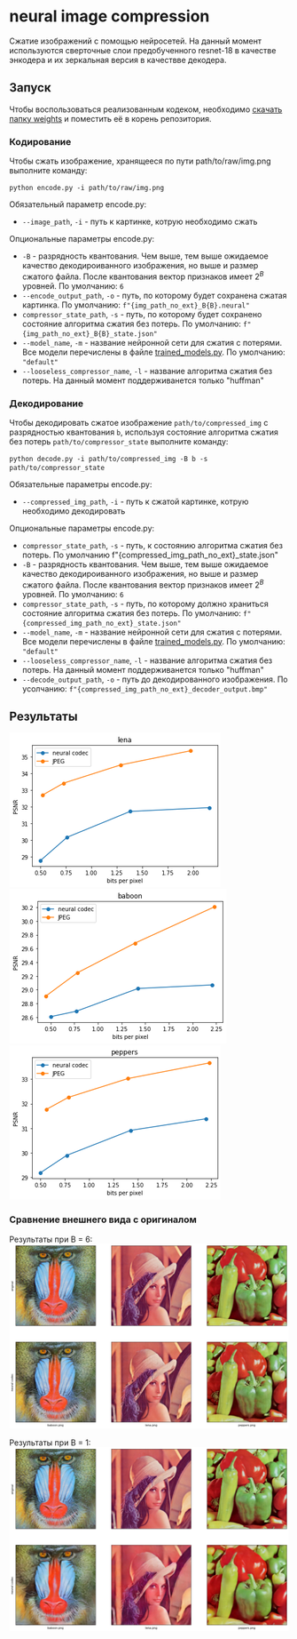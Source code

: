 # neural image compression

Сжатие изображений с помощью нейросетей. На данный момент используются сверточные слои предобученного resnet-18 в качестве энкодера и их зеркальная версия в качествве декодера.

## Запуск

Чтобы воспользоваться реализованным кодеком, необходимо [скачать папку weights](https://cloud.mail.ru/public/pA8G/zuxUJJmfv) и поместить её в корень репозитория.

### Кодирование

Чтобы сжать изображение, хранящееся по пути path/to/raw/img.png выполните команду:
```
python encode.py -i path/to/raw/img.png
```

Обязательный параметр encode.py:
* ```--image_path```, ```-i``` - путь к картинке, котрую необходимо сжать

Опциональные параметры encode.py:
* ```-B``` - разрядность квантования. Чем выше, тем выше ожидаемое качество декодироиванного изображения, но выше и размер сжатого файла. После квантования вектор признаков имеет $2^B$ уровней. По умолчанию: ```6```
* ```--encode_output_path```, ```-o``` - путь, по которому будет сохранена сжатая картинка. По умолчанию: ```f"{img_path_no_ext}_B{B}.neural"```
* ```compressor_state_path```, ```-s``` - путь, по которому будет сохранено состояние алгоритма сжатия без потерь. По умолчанию: ```f"{img_path_no_ext}_B{B}_state.json"```
* ```--model_name```, ```-m``` - название нейронной сети для сжатия с потерями. Все модели перечислены в файле [trained_models.py](trained_models.py). По умолчанию: ```"default"```
* ```--looseless_compressor_name```, ```-l``` - название алгоритма сжатия без потерь. На данный момент поддерживанется только "huffman"

### Декодирование
Чтобы декодировать сжатое изображение ```path/to/compressed_img``` с разрядностью квантования ```b```, используя состояние алгоритма сжатия без потерь ```path/to/compressor_state``` выполните команду:
```
python decode.py -i path/to/compressed_img -B b -s path/to/compressor_state
```

Обязательные параметры encode.py:
* ```--compressed_img_path```, ```-i``` - путь к сжатой картинке, котрую необходимо декодировать

Опциональные параметры encode.py:
* ```compressor_state_path```, ```-s``` - путь, к состоянию алгоритма сжатия без потерь. По умолчанию f"{compressed_img_path_no_ext}_state.json"
* ```-B``` - разрядность квантования. Чем выше, тем выше ожидаемое качество декодироиванного изображения, но выше и размер сжатого файла. После квантования вектор признаков имеет $2^B$ уровней. По умолчанию: ```6```
* ```compressor_state_path```, ```-s``` - путь, по которому должно храниться состояние алгоритма сжатия без потерь. По умолчанию: ```f"{compressed_img_path_no_ext}_state.json"```
* ```--model_name```, ```-m``` - название нейронной сети для сжатия с потерями. Все модели перечислены в файле [trained_models.py](trained_models.py). По умолчанию: ```"default"```
* ```--looseless_compressor_name```, ```-l``` - название алгоритма сжатия без потерь. На данный момент поддерживанется только "huffman"
* ```--decode_output_path```, ```-o``` - путь до декодированного изображения. По усолчанию:  ```f"{compressed_img_path_no_ext}_decoder_output.bmp"```


<!-- Обучение производилось на подможестве классов датасета Imagenet (ссылка). Подможество классов перечислено в файле. -->

## Результаты

![Здесь должен быть график сравнивающий jpeg и кодек из данного репозитория на примере картинки lena (bytes per pixel / psnr)](./readme_imgs/lena__jpg_vs_mycodec.png)
![Здесь должен быть график сравнивающий jpeg и кодек из данного репозитория на примере картинки baboon (bytes per pixel / psnr)](./readme_imgs/baboon__jpg_vs_mycodec.png)
![Здесь должен быть график сравнивающий jpeg и кодек из данного репозитория на примере картинки peppers (bytes per pixel / psnr)](./readme_imgs/peppers__jpg_vs_mycodec.png)

### Сравнение внешнего вида с оригиналом
Результаты при B = 6:
![Здесь должно быть изображение с результатами при B = 6](./readme_imgs/B6_results.png)

Результаты при B = 1:
![Здесь должно быть изображение с результатами при B = 6](./readme_imgs/B1_results.png)